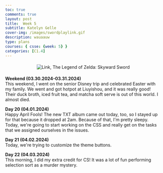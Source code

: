 ```yaml
---
toc: true
comments: true
layout: post
title:  Week 5
subtitle: Katelyn Gelle
cover-img: /images/swordplaylink.gif
description: wauaauw
type: plans
courses: { csse: {week: 5} }
categories: [C1.4]
---
```


<div style="text-align: center; margin-top: 20px; margin-bottom: 20px;">
  <img src="{{site.baseurl}}/images/anito/canyouhearmelink.gif" alt="Link, The Legend of Zelda: Skyward Sword" />
</div>  

**Weekend (03.30.2024-03.31.2024)**  
This weekend, I went on the senior Disney trip and celebrated Easter with my family. We went and got hotpot at Liuyishou, and it was really good! Their duck broth, iced fruit tea, and matcha soft serve is out of this world. I almost died.  

**Day 20 (04.01.2024)**  
Happy April Fools! The new TXT album came out today, too, so I stayed up for that because it dropped at 2am. Because of that, I'm pretty sleepy. Today, we're going to start working on the CSS and really get on the tasks that we assigned ourselves in the issues.  

**Day 21 (04.02.2024)**  
Today, we're trying to customize the theme buttons.  

**Day 22 (04.03.2024)**  
This morning, I did my extra credit for CS! It was a lot of fun performing selection sort as a murder mystery.